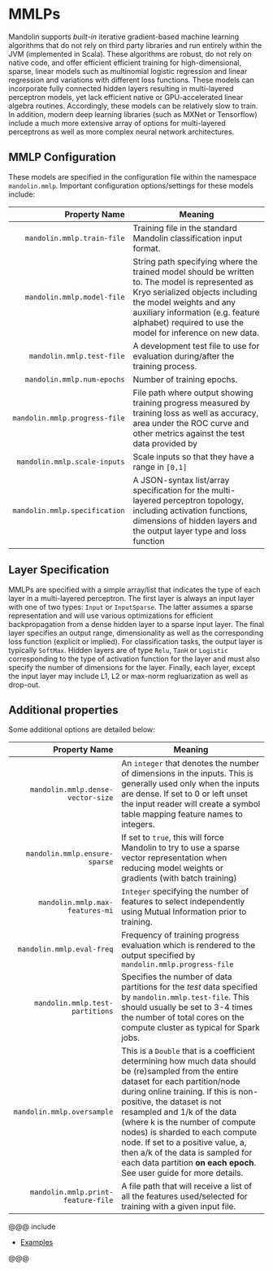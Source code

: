 # MMLPs


Mandolin supports *built-in* iterative gradient-based machine learning algorithms that do
not rely on third party libraries and run entirely within the JVM (implemented in
Scala). These algorithms are robust, do not rely on native code, and offer efficient
efficient training for high-dimensional, sparse, linear models such as multinomial
logistic regression and linear regression and variations with different loss functions.
These models can incorporate fully connected hidden layers resulting
in multi-layered perceptron models, yet lack efficient native or GPU-accelerated
linear algebra routines. Accordingly, these models can be relatively slow to train. In addition, modern
deep learning libraries (such as MXNet or Tensorflow)
include a much more extensive array of options for multi-layered
perceptrons as well as more complex neural network architectures.

## MMLP Configuration

These models are specified in the configuration file within the namespace `mandolin.mmlp`.
Important configuration options/settings for these models include:

|  Property Name                             |  Meaning              |
| -----------------------------------------: | --------------------- |
|``mandolin.mmlp.train-file``             |Training file in the standard Mandolin classification input format. |
|``mandolin.mmlp.model-file``             |String path specifying where the trained model should be written to. The model is represented as Kryo serialized objects including the model weights and any auxiliary information (e.g. feature alphabet) required to use the model for inference on new data. |
|``mandolin.mmlp.test-file``              |A development test file to use for evaluation during/after the training process. |
|``mandolin.mmlp.num-epochs``             |Number of training epochs.|
|``mandolin.mmlp.progress-file``          |File path where output showing training progress measured by training loss as well as accuracy, area under the ROC curve and other metrics against the test data provided by |
|``mandolin.mmlp.scale-inputs``           |Scale inputs so that they have a range in `[0,1]`|
|``mandolin.mmlp.specification``          |A JSON-syntax list/array specification for the multi-layered perceptron topology, including activation functions, dimensions of hidden layers and the output layer type and loss function|

## Layer Specification

MMLPs are specified with a simple array/list that indicates the type of each layer
in a multi-layered perceptron.  The first layer is always an input layer with one of
two types: ``Input`` or ``InputSparse``. The latter assumes a sparse representation
and will use various optimizations for efficient backpropagation from a dense hidden layer
to a sparse input layer. The final layer specifies an output range, dimensionality as well
as the corresponding loss function (explicit or implied). For classification tasks, the output
layer is typically ``SoftMax``. Hidden layers are of type ``Relu``, ``TanH`` or ``Logistic``
corresponding to the type of activation function for the layer and must also specify the
number of dimensions for the layer.  Finally, each layer, except the input layer may
include L1, L2 or max-norm regluarization as well as drop-out.


## Additional properties

Some additional options are detailed below:

|  Property Name                             |  Meaning              |
| -----------------------------------------: | --------------------- |
|<nobr>`mandolin.mmlp.dense-vector-size`</nobr> | An ``integer`` that denotes the number of dimensions in the inputs.  This is generally used only when the inputs are dense.  If set to 0 or left unset the input reader will create a symbol table mapping feature names to integers. |
|<nobr>`mandolin.mmlp.ensure-sparse`</nobr>     | If set to ``true``, this will force Mandolin to try to use a sparse vector representation when reducing model weights or gradients (with batch training) |
|``mandolin.mmlp.max-features-mi``        |``Integer`` specifying the number of features to select independently using Mutual Information prior to training. |
|``mandolin.mmlp.eval-freq``              |Frequency of training progress evaluation which is rendered to the output specified by ``mandolin.mmlp.progress-file``|
|``mandolin.mmlp.test-partitions``        |Specifies the number of data partitions for the *test* data specified by ``mandolin.mmlp.test-file``. This should usually be set to 3-4 times the number of total cores on the compute cluster as typical for Spark jobs.|
|``mandolin.mmlp.oversample``             |This is a ``Double`` that is a coefficient determining how much data should be (re)sampled  from the entire dataset for each partition/node during online training. If this is non-positive, the dataset is not resampled and 1/k of the data (where k is the number of compute nodes) is sharded to each compute node. If set to a positive value, a, then a/k of the data is sampled for each data partition **on each epoch**.  See user guide for more details.|
|``mandolin.mmlp.print-feature-file``     |A file path that will receive a list of all the features used/selected for training with a given input file.|


@@@ include

 * [Examples](examples/examples.md)

@@@

